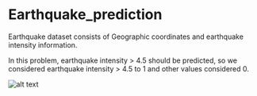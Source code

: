 # Earthquake_prediction

Earthquake dataset consists of Geographic coordinates and earthquake intensity information.

In this problem, earthquake intensity > 4.5 should be predicted, so we considered earthquake intensity > 4.5 to 1 and other values considered 0.

![alt text](http://url/to/img.png)
